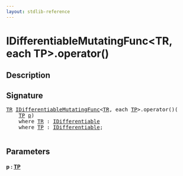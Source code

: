 ```yaml
---
layout: stdlib-reference
---
```


# IDifferentiableMutatingFunc\<TR, each TP\>\.operator\(\)

## Description





## Signature 

<pre>
<a href="../interfaces/idifferentiablemutatingfunc-01fn/index.html#typeparam-TR" class="code_type">TR</a> <a href="../interfaces/idifferentiablemutatingfunc-01fn/index.html" class="code_type">IDifferentiableMutatingFunc</a>&lt;<a href="../interfaces/idifferentiablemutatingfunc-01fn/index.html#typeparam-TR" class="code_type">TR</a>, <span class="code_keyword">each</span> <a href="../interfaces/idifferentiablemutatingfunc-01fn/index.html#typeparam-TP" class="code_type">TP</a>&gt;.operator()(
    <a href="../interfaces/idifferentiablemutatingfunc-01fn/index.html#typeparam-TP" class="code_type">TP</a> <a href="operatorx28x29.html#decl-p" class="code_param">p</a>)
    <span class='code_keyword'>where</span> <a href="../interfaces/idifferentiablemutatingfunc-01fn/index.html#typeparam-TR" class="code_type">TR</a> : <a href="../interfaces/idifferentiable-01/index.html" class="code_type">IDifferentiable</a>
    <span class='code_keyword'>where</span> <a href="../interfaces/idifferentiablemutatingfunc-01fn/index.html#typeparam-TP" class="code_type">TP</a> : <a href="../interfaces/idifferentiable-01/index.html" class="code_type">IDifferentiable</a>;

</pre>

## Parameters

####  <a id="decl-p"></a>p  : [TP](../interfaces/idifferentiablemutatingfunc-01fn/index.html#typeparam-TP)

